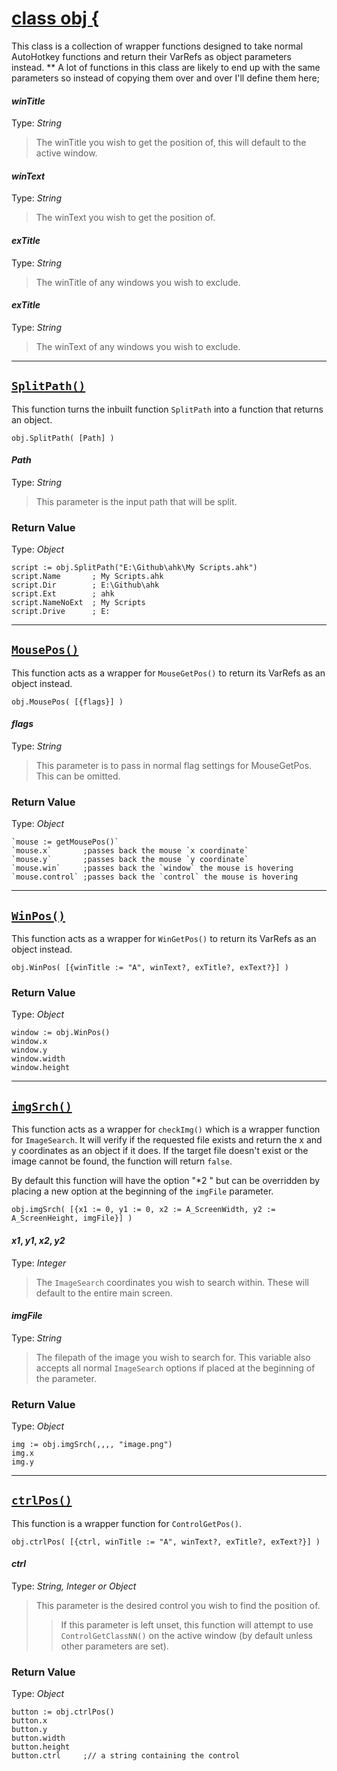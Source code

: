 # <u>class obj {</u>
This class is a collection of wrapper functions designed to take normal AutoHotkey functions and return their VarRefs as object parameters instead.
**
A lot of functions in this class are likely to end up with the same parameters so instead of copying them over and over I'll define them here;
#### *winTitle*
Type: *String*
> The winTitle you wish to get the position of, this will default to the active window.

#### *winText*
Type: *String*
> The winText you wish to get the position of.

#### *exTitle*
Type: *String*
> The winTitle of any windows you wish to exclude.

#### *exTitle*
Type: *String*
> The winText of any windows you wish to exclude.

***
## <u>`SplitPath()`</u>
This function turns the inbuilt function `SplitPath` into a function that returns an object.
```
obj.SplitPath( [Path] )
```
#### *Path*
Type: *String*
> This parameter is the input path that will be split.

### Return Value
Type: *Object*
```autoit
script := obj.SplitPath("E:\Github\ahk\My Scripts.ahk")
script.Name       ; My Scripts.ahk
script.Dir        ; E:\Github\ahk
script.Ext        ; ahk
script.NameNoExt  ; My Scripts
script.Drive      ; E:
```
***

## <u>`MousePos()`</u>
This function acts as a wrapper for `MouseGetPos()` to return its VarRefs as an object instead.
```
obj.MousePos( [{flags}] )
```
#### *flags*
Type: *String*
> This parameter is to pass in normal flag settings for MouseGetPos. This can be omitted.

### Return Value
Type: *Object*
```autoit
`mouse := getMousePos()`
`mouse.x`       ;passes back the mouse `x coordinate`
`mouse.y`       ;passes back the mouse `y coordinate`
`mouse.win`     ;passes back the `window` the mouse is hovering
`mouse.control` ;passes back the `control` the mouse is hovering
```
***

## <u>`WinPos()`</u>
This function acts as a wrapper for `WinGetPos()` to return its VarRefs as an object instead.
```
obj.WinPos( [{winTitle := "A", winText?, exTitle?, exText?}] )
```

### Return Value
Type: *Object*
```autoit
window := obj.WinPos()
window.x
window.y
window.width
window.height
```
***

## <u>`imgSrch()`</u>
This function acts as a wrapper for `checkImg()` which is a wrapper function for `ImageSearch`. It will verify if the requested file exists and return the x and y coordinates as an object if it does. If the target file doesn't exist or the image cannot be found, the function will return `false`.

By default this function will have the option "*2 " but can be overridden by placing a new option at the beginning of the `imgFile` parameter.
```
obj.imgSrch( [{x1 := 0, y1 := 0, x2 := A_ScreenWidth, y2 := A_ScreenHeight, imgFile}] )
```
#### *x1*, *y1*, *x2*, *y2*
Type: *Integer*
> The `ImageSearch` coordinates you wish to search within. These will default to the entire main screen.

#### *imgFile*
Type: *String*
> The filepath of the image you wish to search for. This variable also accepts all normal `ImageSearch` options if placed at the beginning of the parameter.

### Return Value
Type: *Object*
```autoit
img := obj.imgSrch(,,,, "image.png")
img.x
img.y
```
***

## <u>`ctrlPos()`</u>
This function is a wrapper function for `ControlGetPos()`.
```
obj.ctrlPos( [{ctrl, winTitle := "A", winText?, exTitle?, exText?}] )
```

#### *ctrl*
Type: *String, Integer or Object*
> This parameter is the desired control you wish to find the position of.
>
>> If this parameter is left unset, this function will attempt to use `ControlGetClassNN()` on the active window (by default unless other parameters are set).

### Return Value
Type: *Object*
```autoit
button := obj.ctrlPos()
button.x
button.y
button.width
button.height
button.ctrl     ;// a string containing the control
```